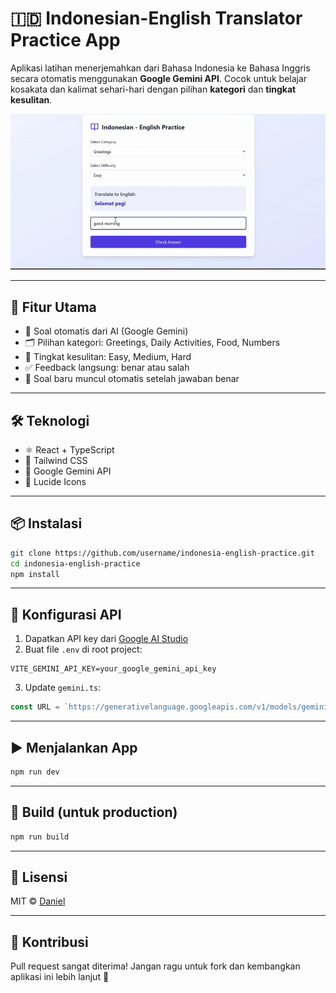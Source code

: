 # 🇮🇩 Indonesian-English Translator Practice App

Aplikasi latihan menerjemahkan dari Bahasa Indonesia ke Bahasa Inggris secara otomatis menggunakan **Google Gemini API**. Cocok untuk belajar kosakata dan kalimat sehari-hari dengan pilihan **kategori** dan **tingkat kesulitan**.

![Demo](./assets/demo.gif) <!-- Tambahkan screenshot app kamu di sini -->

---

## 🚀 Fitur Utama

- 🔁 Soal otomatis dari AI (Google Gemini)
- 🗂️ Pilihan kategori: Greetings, Daily Activities, Food, Numbers
- 🎯 Tingkat kesulitan: Easy, Medium, Hard
- ✅ Feedback langsung: benar atau salah
- 🧠 Soal baru muncul otomatis setelah jawaban benar

---

## 🛠️ Teknologi

- ⚛️ React + TypeScript
- 💨 Tailwind CSS
- 🧠 Google Gemini API
- 🎨 Lucide Icons

---

## 📦 Instalasi

```bash
git clone https://github.com/username/indonesia-english-practice.git
cd indonesia-english-practice
npm install
```

---

## 🔑 Konfigurasi API

1. Dapatkan API key dari [Google AI Studio](https://makersuite.google.com/)
2. Buat file `.env` di root project:

```env
VITE_GEMINI_API_KEY=your_google_gemini_api_key
```

3. Update `gemini.ts`:

```ts
const URL = `https://generativelanguage.googleapis.com/v1/models/gemini-2.0-flash:generateContent?key=${import.meta.env.VITE_GEMINI_API_KEY}`;
```

---

## ▶️ Menjalankan App

```bash
npm run dev
```

---

## 🧪 Build (untuk production)

```bash
npm run build
```

---

## 📄 Lisensi

MIT © [Daniel](https://github.com/danielaugust67)

---

## 🤝 Kontribusi

Pull request sangat diterima! Jangan ragu untuk fork dan kembangkan aplikasi ini lebih lanjut 🚀

